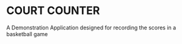 # COURT COUNTER 

A Demonstration Application designed for recording the scores in a basketball game
